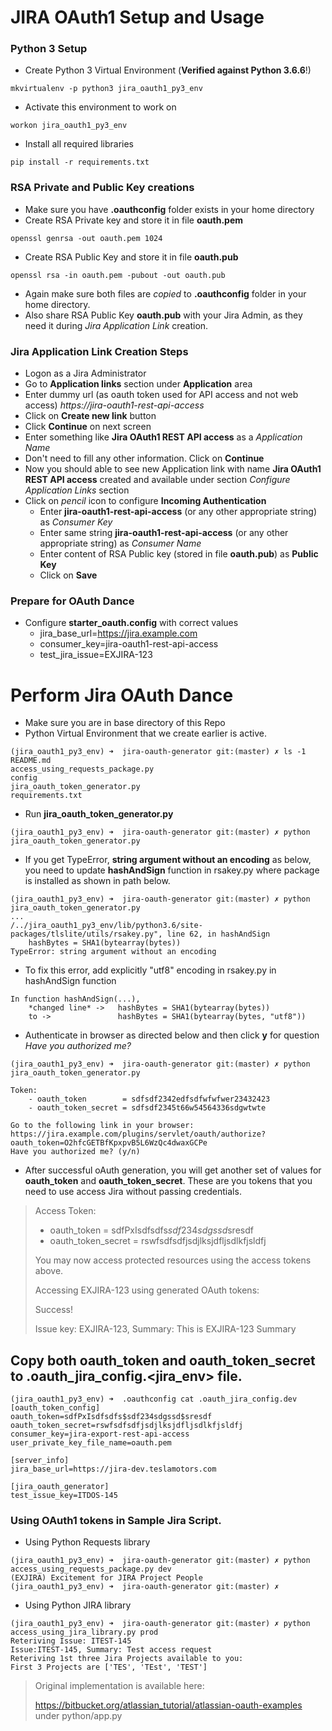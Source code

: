 JIRA OAuth1 Setup and Usage
====================

### Python 3 Setup
* Create Python 3 Virtual Environment (**Verified against Python 3.6.6**!)
```
mkvirtualenv -p python3 jira_oauth1_py3_env
```
* Activate this environment to work on
```
workon jira_oauth1_py3_env
```
* Install all required libraries
```
pip install -r requirements.txt
```

### RSA Private and Public Key creations
* Make sure you have **.oauthconfig** folder exists in your home directory
* Create RSA Private key and store it in file **oauth.pem**
```
openssl genrsa -out oauth.pem 1024
```
* Create RSA Public Key and store it in file **oauth.pub**
```
openssl rsa -in oauth.pem -pubout -out oauth.pub
```
* Again make sure both files are *copied* to **.oauthconfig** folder in your home directory.
* Also share RSA Public Key **oauth.pub** with your Jira Admin, as they need it during _Jira Application Link_ creation.


### Jira Application Link Creation Steps
* Logon as a Jira Administrator
* Go to **Application links** section under **Application** area
* Enter dummy url (as oauth token used for API access and not web access) *https://jira-oauth1-rest-api-access*
* Click on **Create new link** button
* Click **Continue** on next screen
* Enter something like **Jira OAuth1 REST API access** as a *Application Name*
* Don't need to fill any other information. Click on **Continue**
* Now you should able to see new Application link with name **Jira OAuth1 REST API access** created and available under section *Configure Application Links* section
* Click on *pencil* icon to configure **Incoming Authentication**
  * Enter **jira-oauth1-rest-api-access** (or any other appropriate string) as *Consumer Key* 
  * Enter same string **jira-oauth1-rest-api-access** (or any other appropriate string) as *Consumer Name*
  * Enter content of RSA Public key (stored in file **oauth.pub**) as **Public Key**
  * Click on **Save**

### Prepare for OAuth Dance 
* Configure **starter_oauth.config** with correct values
  * jira_base_url=https://jira.example.com
  * consumer_key=jira-oauth1-rest-api-access
  * test_jira_issue=EXJIRA-123

Perform Jira OAuth Dance
================
* Make sure you are in base directory of this Repo
* Python Virtual Environment that we create earlier is active.
```
(jira_oauth1_py3_env) ➜  jira-oauth-generator git:(master) ✗ ls -1
README.md
access_using_requests_package.py
config
jira_oauth_token_generator.py
requirements.txt
```
* Run **jira_oauth_token_generator.py**
```
(jira_oauth1_py3_env) ➜  jira-oauth-generator git:(master) ✗ python jira_oauth_token_generator.py
```
* If you get TypeError, **string argument without an encoding** as below, you need to update **hashAndSign** function in rsakey.py where package is installed as shown in path below.
```
(jira_oauth1_py3_env) ➜  jira-oauth-generator git:(master) ✗ python jira_oauth_token_generator.py
...
/../jira_oauth1_py3_env/lib/python3.6/site-packages/tlslite/utils/rsakey.py", line 62, in hashAndSign
    hashBytes = SHA1(bytearray(bytes))
TypeError: string argument without an encoding
```
  * To fix this error, add explicitly "utf8" encoding in rsakey.py in hashAndSign function
```
In function hashAndSign(...),
    *changed line* ->   hashBytes = SHA1(bytearray(bytes))
    to ->               hashBytes = SHA1(bytearray(bytes, "utf8"))
```
* Authenticate in browser as directed below and then click **y** for question *Have you authorized me?*
```
(jira_oauth1_py3_env) ➜  jira-oauth-generator git:(master) ✗ python jira_oauth_token_generator.py

Token:
    - oauth_token        = sdfsdf2342edfsdfwfwfwer23432423    
    - oauth_token_secret = sdfsdf2345t66w54564336sdgwtwte

Go to the following link in your browser:
https://jira.example.com/plugins/servlet/oauth/authorize?oauth_token=O2hfcGETBfKpxpvB5L6WzQc4dwaxGCPe
Have you authorized me? (y/n)
```
* After successful oAuth generation, you will get another set of values for **oauth_token** and **oauth_token_secret**. These are you tokens that you need to use access Jira without passing credentials.
> Access Token:
>    - oauth_token        = sdfPxIsdfsdfs$sdf234sdgssd$sresdf
>    - oauth_token_secret = rswfsdfsdfjsdjlksjdfljsdlkfjsldfj
>
> You may now access protected resources using the access tokens above.
>
>
> Accessing EXJIRA-123 using generated OAuth tokens:
>
> Success!
>
> Issue key: EXJIRA-123, Summary: This is EXJIRA-123 Summary

## Copy both oauth_token and oauth_token_secret to .oauth_jira_config.<jira_env> file.
```
(jira_oauth1_py3_env) ➜  .oauthconfig cat .oauth_jira_config.dev
[oauth_token_config]
oauth_token=sdfPxIsdfsdfs$sdf234sdgssd$sresdf
oauth_token_secret=rswfsdfsdfjsdjlksjdfljsdlkfjsldfj
consumer_key=jira-export-rest-api-access
user_private_key_file_name=oauth.pem

[server_info]
jira_base_url=https://jira-dev.teslamotors.com

[jira_oauth_generator]
test_issue_key=ITDOS-145
```

### Using OAuth1 tokens in Sample Jira Script.
* Using Python Requests library
```
(jira_oauth1_py3_env) ➜  jira-oauth-generator git:(master) ✗ python access_using_requests_package.py dev
(EXJIRA) Excitement for JIRA Project People
(jira_oauth1_py3_env) ➜  jira-oauth-generator git:(master) ✗
```
* Using Python JIRA library
```
(jira_oauth1_py3_env) ➜  jira-oauth-generator git:(master) ✗ python access_using_jira_library.py prod
Reteriving Issue: ITEST-145
Issue:ITEST-145, Summary: Test access request
Reteriving 1st three Jira Projects available to you:
First 3 Projects are ['TES', 'TEst', 'TEST']
```

>Original implementation is available here: 
>
> https://bitbucket.org/atlassian_tutorial/atlassian-oauth-examples under python/app.py
